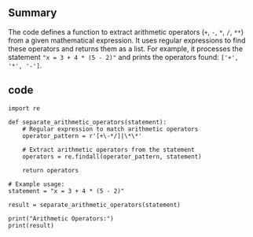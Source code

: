 ## Summary
The code defines a function to extract arithmetic operators (`+`, `-`, `*`, `/`, `**`) from a given mathematical expression. It uses regular expressions to find these operators and returns them as a list. For example, it processes the statement `"x = 3 + 4 * (5 - 2)"` and prints the operators found: `['+', '*', '-']`.

## code

```
import re

def separate_arithmetic_operators(statement):
    # Regular expression to match arithmetic operators
    operator_pattern = r'[+\-*/]|\*\*'

    # Extract arithmetic operators from the statement
    operators = re.findall(operator_pattern, statement)

    return operators

# Example usage:
statement = "x = 3 + 4 * (5 - 2)"

result = separate_arithmetic_operators(statement)

print("Arithmetic Operators:")
print(result)

```
